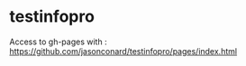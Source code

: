 # testinfopro
Access to gh-pages with : https://github.com/jasonconard/testinfopro/pages/index.html
